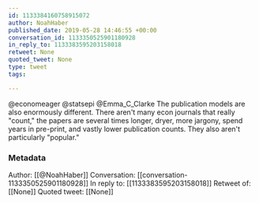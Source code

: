```yaml
---
id: 1133384160758915072
author: NoahHaber
published_date: 2019-05-28 14:46:55 +00:00
conversation_id: 1133350525901180928
in_reply_to: 1133383595203158018
retweet: None
quoted_tweet: None
type: tweet
tags:

---
```


@economeager @statsepi @Emma_C_Clarke The publication models are also enormously different. There aren't many econ journals that really "count," the papers are several times longer, dryer, more jargony, spend years in pre-print, and vastly lower publication counts. They also aren't particularly "popular."

### Metadata

Author: [[@NoahHaber]]
Conversation: [[conversation-1133350525901180928]]
In reply to: [[1133383595203158018]]
Retweet of: [[None]]
Quoted tweet: [[None]]
